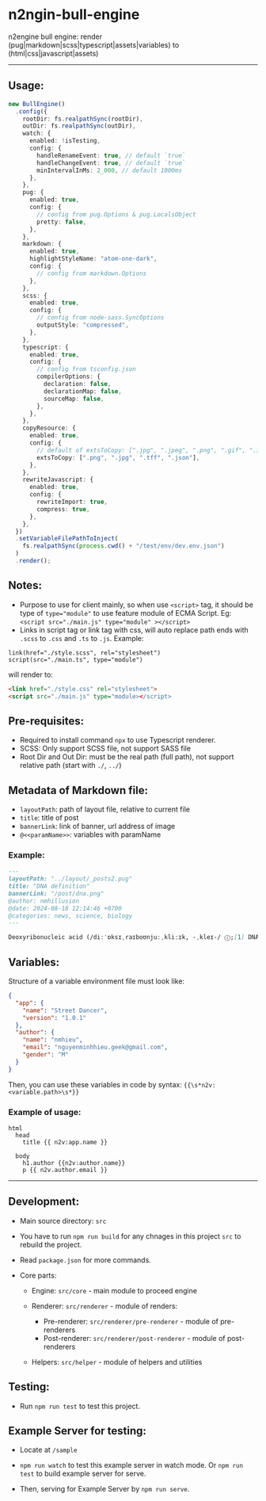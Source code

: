 # n2ngin-bull-engine

n2engine bull engine: render (pug|markdown|scss|typescript|assets|variables) to (html|css|javascript|assets)

---

## Usage:

```typescript
new BullEngine()
  .config({
    rootDir: fs.realpathSync(rootDir),
    outDir: fs.realpathSync(outDir),
    watch: {
      enabled: !isTesting,
      config: {
        handleRenameEvent: true, // default `true`
        handleChangeEvent: true, // default `true`
        minIntervalInMs: 2_000, // default 1000ms
      },
    },
    pug: {
      enabled: true,
      config: {
        // config from pug.Options & pug.LocalsObject
        pretty: false,
      },
    },
    markdown: {
      enabled: true,
      highlightStyleName: "atom-one-dark",
      config: {
        // config from markdown.Options
      },
    },
    scss: {
      enabled: true,
      config: {
        // config from node-sass.SyncOptions
        outputStyle: "compressed",
      },
    },
    typescript: {
      enabled: true,
      config: {
        // config from tsconfig.json
        compilerOptions: {
          declaration: false,
          declarationMap: false,
          sourceMap: false,
        },
      },
    },
    copyResource: {
      enabled: true,
      config: {
        // default of extsToCopy: [".jpg", ".jpeg", ".png", ".gif", ".ico", ".woff", ".ttf"]
        extsToCopy: [".png", ".jpg", ".tff", ".json"],
      },
    },
    rewriteJavascript: {
      enabled: true,
      config: {
        rewriteImport: true,
        compress: true,
      },
    },
  })
  .setVariableFilePathToInject(
    fs.realpathSync(process.cwd() + "/test/env/dev.env.json")
  )
  .render();
```

## Notes:

- Purpose to use for client mainly, so when use `<script>` tag, it should be type of `type="module"` to use feature module of ECMA Script. Eg: `<script src="./main.js" type="module" ></script>`
- Links in script tag or link tag with css, will auto replace path ends with `.scss` to `.css` and `.ts` to `.js`.
  Example:

```pug
link(href="./style.scss", rel="stylesheet")
script(src="./main.ts", type="module")
```

will render to:

```html
<link href="./style.css" rel="stylesheet">
<script src="./main.js" type="module></script>
```

## Pre-requisites:

- Required to install command `npx` to use Typescript renderer.
- SCSS: Only support SCSS file, not support SASS file
- Root Dir and Out Dir: must be the real path (full path), not support relative path (start with `./`, `../`)

## Metadata of Markdown file:

- `layoutPath`: path of layout file, relative to current file
- `title`: title of post
- `bannerLink`: link of banner, url address of image
- `@<<paramName>>`: variables with paramName

### Example:

```markdown
---
layoutPath: "../layout/_posts2.pug"
title: "DNA definition"
bannerLink: "/post/dna.png"
@author: nmhillusion
@date: 2024-08-18 12:14:46 +0700
@categories: news, science, biology
---

Deoxyribonucleic acid (/diːˈɒksɪˌraɪboʊnjuːˌkliːɪk, -ˌkleɪ-/ ⓘ;[1] DNA) is a polymer composed of two polynucleotide chains that coil around each other to form a double helix.
```

## Variables:

Structure of a variable environment file must look like:

```json
{
  "app": {
    "name": "Street Dancer",
    "version": "1.0.1"
  },
  "author": {
    "name": "nmhieu",
    "email": "nguyenminhhieu.geek@gmail.com",
    "gender": "M"
  }
}
```

Then, you can use these variables in code by syntax: `{{\s*n2v:<variable.path>\s*}}`

### Example of usage:

```pug
html
  head
    title {{ n2v:app.name }}

  body
    h1.author {{n2v:author.name}}
    p {{ n2v.author.email }}
```

---

## Development:

- Main source directory: `src`

- You have to run `npm run build` for any chnages in this project `src` to rebuild the project.

- Read `package.json` for more commands.

- Core parts:

  - Engine: `src/core` - main module to proceed engine
  - Renderer: `src/renderer` - module of renders:

    - Pre-renderer: `src/renderer/pre-renderer` - module of pre-renderers
    - Post-renderer: `src/renderer/post-renderer` - module of post-renderers

  - Helpers: `src/helper` - module of helpers and utilities

## Testing:

- Run `npm run test` to test this project.

## Example Server for testing:

- Locate at `/sample`

- `npm run watch` to test this example server in watch mode. Or `npm run test` to build example server for serve.

- Then, serving for Example Server by `npm run serve`.
